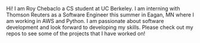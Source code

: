 Hi! I am Roy Chebaclo a CS student at UC Berkeley. I am interning with Thomson Reuters as a Software Engineer this summer in Eagan, MN where I am working in AWS and Python. I am passionate about software development and look forward to developing my skills. Please check out my repos to see some of the projects that I have worked on!
